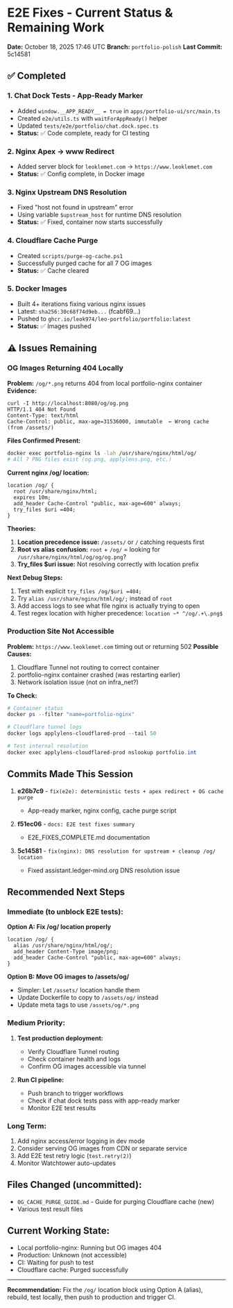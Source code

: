 # E2E Fixes - Current Status & Remaining Work

**Date:** October 18, 2025 17:46 UTC
**Branch:** `portfolio-polish`
**Last Commit:** 5c14581

## ✅ Completed

###  1. Chat Dock Tests - App-Ready Marker
- Added `window.__APP_READY__ = true` in `apps/portfolio-ui/src/main.ts`
- Created `e2e/utils.ts` with `waitForAppReady()` helper
- Updated `tests/e2e/portfolio/chat.dock.spec.ts`
- **Status:** ✅ Code complete, ready for CI testing

### 2. Nginx Apex → www Redirect
- Added server block for `leoklemet.com` → `https://www.leoklemet.com`
- **Status:** ✅ Config complete, in Docker image

### 3. Nginx Upstream DNS Resolution
- Fixed "host not found in upstream" error
- Using variable `$upstream_host` for runtime DNS resolution
- **Status:** ✅ Fixed, container now starts successfully

### 4. Cloudflare Cache Purge
- Created `scripts/purge-og-cache.ps1`
- Successfully purged cache for all 7 OG images
- **Status:** ✅ Cache cleared

### 5. Docker Images
- Built 4+ iterations fixing various nginx issues
- Latest: `sha256:30c68f74d9eb...` (fcabf69...)
- Pushed to `ghcr.io/leok974/leo-portfolio/portfolio:latest`
- **Status:** ✅ Images pushed

## ⚠️ Issues Remaining

### OG Images Returning 404 Locally
**Problem:** `/og/*.png` returns 404 from local portfolio-nginx container
**Evidence:**
```
curl -I http://localhost:8080/og/og.png
HTTP/1.1 404 Not Found
Content-Type: text/html
Cache-Control: public, max-age=31536000, immutable  ← Wrong cache (from /assets/)
```

**Files Confirmed Present:**
```bash
docker exec portfolio-nginx ls -lah /usr/share/nginx/html/og/
# All 7 PNG files exist (og.png, applylens.png, etc.)
```

**Current nginx /og/ location:**
```nginx
location /og/ {
  root /usr/share/nginx/html;
  expires 10m;
  add_header Cache-Control "public, max-age=600" always;
  try_files $uri =404;
}
```

**Theories:**
1. **Location precedence issue:** `/assets/` or `/` catching requests first
2. **Root vs alias confusion:** `root` + `/og/` = looking for `/usr/share/nginx/html/og/og/og.png`?
3. **Try_files $uri issue:** Not resolving correctly with location prefix

**Next Debug Steps:**
1. Test with explicit `try_files /og/$uri =404;`
2. Try `alias /usr/share/nginx/html/og/;` instead of `root`
3. Add access logs to see what file nginx is actually trying to open
4. Test regex location with higher precedence: `location ~* ^/og/.+\.png$`

### Production Site Not Accessible
**Problem:** `https://www.leoklemet.com` timing out or returning 502
**Possible Causes:**
1. Cloudflare Tunnel not routing to correct container
2. portfolio-nginx container crashed (was restarting earlier)
3. Network isolation issue (not on infra_net?)

**To Check:**
```powershell
# Container status
docker ps --filter "name=portfolio-nginx"

# Cloudflare tunnel logs
docker logs applylens-cloudflared-prod --tail 50

# Test internal resolution
docker exec applylens-cloudflared-prod nslookup portfolio.int
```

## Commits Made This Session

1. **e26b7c9** - `fix(e2e): deterministic tests + apex redirect + OG cache purge`
   - App-ready marker, nginx config, cache purge script

2. **f51ec06** - `docs: E2E test fixes summary`
   - E2E_FIXES_COMPLETE.md documentation

3. **5c14581** - `fix(nginx): DNS resolution for upstream + cleanup /og/ location`
   - Fixed assistant.ledger-mind.org DNS resolution issue

## Recommended Next Steps

### Immediate (to unblock E2E tests):

**Option A: Fix /og/ location properly**
```nginx
location /og/ {
  alias /usr/share/nginx/html/og/;
  add_header Content-Type image/png;
  add_header Cache-Control "public, max-age=600" always;
}
```

**Option B: Move OG images to /assets/og/**
- Simpler: Let `/assets/` location handle them
- Update Dockerfile to copy to `/assets/og/` instead
- Update meta tags to use `/assets/og/*.png`

### Medium Priority:

1. **Test production deployment:**
   - Verify Cloudflare Tunnel routing
   - Check container health and logs
   - Confirm OG images accessible via tunnel

2. **Run CI pipeline:**
   - Push branch to trigger workflows
   - Check if chat dock tests pass with app-ready marker
   - Monitor E2E test results

### Long Term:

1. Add nginx access/error logging in dev mode
2. Consider serving OG images from CDN or separate service
3. Add E2E test retry logic (`test.retry(2)`)
4. Monitor Watchtower auto-updates

## Files Changed (uncommitted):
- `OG_CACHE_PURGE_GUIDE.md` - Guide for purging Cloudflare cache (new)
- Various test result files

## Current Working State:
- Local portfolio-nginx: Running but OG images 404
- Production: Unknown (not accessible)
- CI: Waiting for push to test
- Cloudflare cache: Purged successfully

---

**Recommendation:** Fix the `/og/` location block using Option A (alias), rebuild, test locally, then push to production and trigger CI.
